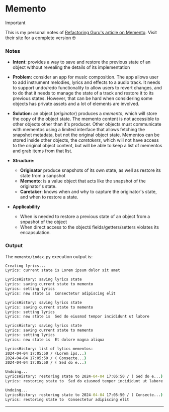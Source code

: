 # Memento

> [!IMPORTANT]
> This is my personal notes of [Refactoring Guru's article on Memento](https://refactoring.guru/design-patterns/memento). Visit their site for a complete version 🤓

### Notes

- **Intent**: provides a way to save and restore the previous state of an object without revealing the details of its implementation

- **Problem:** consider an app for music composition. The app allows user to add instrument melodies, lyrics and effects to a audio track. It needs to support undo/redo functionality to allow users to revert changes, and to do that it needs to manage the state of a track and restore it to its previous states. However, that can be hard when considering some objects has private assets and a lot of elements are involved.
   
- **Solution:** an object (*originator*) produces a *memento*, which will store the copy of the object state. The memento  content is not accessible to other objects other than it's producer. Other objects must communicate with mementos using a limited interface that allows fetching the snapshot metadata, but not the original object state. 
  Mementos can be stored inside other objects, the *caretakers*, which will not have access to the original object content, but will be able to keep a list of mementos and grab items from that list. 


- **Structure:**
  - **Originator** produce snapshots of its own state, as well as restore its state from a sanpshot 
  - **Memento**: is a value object that acts like the snapshot of the originator's state.  
  - **Caretaker**: knows when and why to capture the originator's state, and when to restore a state.

- **Applicability**
  - When is needed to restore a previous state of an object from a snpashot of the object
  - When direct access to the objectś fields/getters/setters violates its encapsulation.

### Output

The `memento/index.py` execution output is:

```cmd
Creating lyrics...
Lyrics: current state is Lorem ipsum dolor sit amet

LyricsHistory: saving lyrics state
Lyrics: saving current state to memento
Lyrics: setting lyrics
Lyrics: new state is  Consectetur adipiscing elit

LyricsHistory: saving lyrics state
Lyrics: saving current state to memento
Lyrics: setting lyrics
Lyrics: new state is  Sed do eiusmod tempor incididunt ut labore

LyricsHistory: saving lyrics state
Lyrics: saving current state to memento
Lyrics: setting lyrics
Lyrics: new state is  Et dolore magna aliqua

LyricsHistory: list of lytics mementos:
2024-04-04 17:05:50 / (Lorem ips...)
2024-04-04 17:05:50 / ( Consecte...)
2024-04-04 17:05:50 / ( Sed do e...)

Undoing...
LyricsHistory: restoring state to 2024-04-04 17:05:50 / ( Sed do e...)
Lyrics: restoring state to  Sed do eiusmod tempor incididunt ut labore

Undoing...
LyricsHistory: restoring state to 2024-04-04 17:05:50 / ( Consecte...)
Lyrics: restoring state to  Consectetur adipiscing elit
```
****